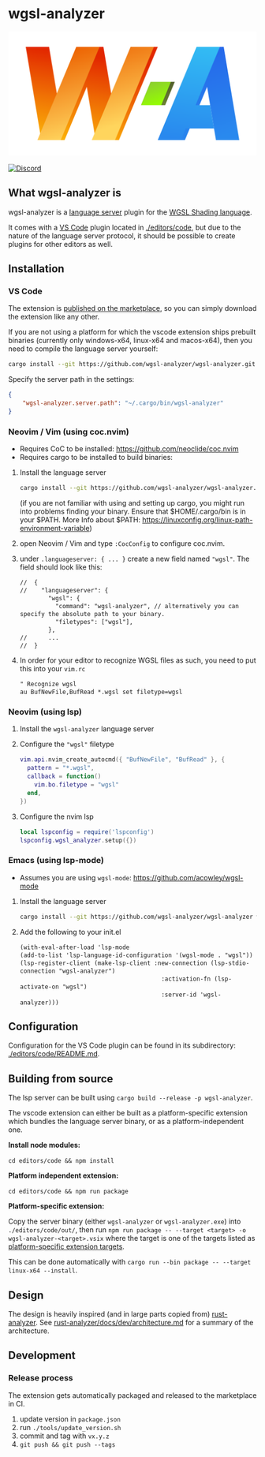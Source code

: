 # wgsl-analyzer

![wgsl-analyzer logo](logo.svg)

[![Discord](https://img.shields.io/discord/691052431525675048.svg?label=&logo=discord&logoColor=ffffff&color=7389D8&labelColor=6A7EC2)](https://discord.gg/dZJ3JTbhaU)

## What wgsl-analyzer is

wgsl-analyzer is a [language server](https://microsoft.github.io/language-server-protocol/)
plugin for the [WGSL Shading language](https://gpuweb.github.io/gpuweb/wgsl/).

It comes with a [VS Code](https://code.visualstudio.com/) plugin located in
[./editors/code](./editors/code), but due to the nature of the language server protocol,
it should be possible to create plugins for other editors as well.

## Installation

### VS Code

The extension is [published on the marketplace](https://marketplace.visualstudio.com/items?itemName=wgsl-analyzer.wgsl-analyzer), so you can simply download the extension like any other.

If you are not using a platform for which the vscode extension ships prebuilt binaries (currently only windows-x64, linux-x64 and macos-x64), then you need to compile the language server yourself:

```bash
cargo install --git https://github.com/wgsl-analyzer/wgsl-analyzer.git wgsl-analyzer
```

Specify the server path in the settings:

```json
{
    "wgsl-analyzer.server.path": "~/.cargo/bin/wgsl-analyzer"
}
```

### Neovim / Vim (using coc.nvim)

- Requires CoC to be installed: <https://github.com/neoclide/coc.nvim>
- Requires cargo to be installed to build binaries:

1. Install the language server

    ```bash
    cargo install --git https://github.com/wgsl-analyzer/wgsl-analyzer.git wgsl-analyzer
    ```

    (if you are not familiar with using and setting up cargo, you might run into problems finding your binary.
    Ensure that $HOME/.cargo/bin is in your $PATH. More Info about $PATH: <https://linuxconfig.org/linux-path-environment-variable>)

2. open Neovim / Vim and type `:CocConfig` to configure coc.nvim.

3. under `.languageserver: { ... }` create a new field named `"wgsl"`. The field should look like this:

    ```jsonc
    //  {
    //    "languageserver": {
            "wgsl": {
              "command": "wgsl-analyzer", // alternatively you can specify the absolute path to your binary.
              "filetypes": ["wgsl"],
            },
    //      ...
    //  }
    ```

4. In order for your editor to recognize WGSL files as such, you need to put this into your `vim.rc`

    ```vim
    " Recognize wgsl
    au BufNewFile,BufRead *.wgsl set filetype=wgsl
    ```

### Neovim (using lsp)

1. Install the `wgsl-analyzer` language server
2. Configure the `"wgsl"` filetype

    ```lua
    vim.api.nvim_create_autocmd({ "BufNewFile", "BufRead" }, {
      pattern = "*.wgsl",
      callback = function()
        vim.bo.filetype = "wgsl"
      end,
    })
    ```

3. Configure the nvim lsp

    ```lua
    local lspconfig = require('lspconfig')
    lspconfig.wgsl_analyzer.setup({})
    ```

### Emacs (using lsp-mode)

- Assumes you are using `wgsl-mode`: <https://github.com/acowley/wgsl-mode>

1. Install the language server

    ```bash
    cargo install --git https://github.com/wgsl-analyzer/wgsl-analyzer wgsl-analyzer
    ```

2. Add the following to your init.el

    ```emacs-lisp
    (with-eval-after-load 'lsp-mode
    (add-to-list 'lsp-language-id-configuration '(wgsl-mode . "wgsl"))
    (lsp-register-client (make-lsp-client :new-connection (lsp-stdio-connection "wgsl-analyzer")
                                            :activation-fn (lsp-activate-on "wgsl")
                                            :server-id 'wgsl-analyzer)))
    ```

## Configuration

Configuration for the VS Code plugin can be found in its subdirectory: [./editors/code/README.md](./editors/code/README.md).

## Building from source

The lsp server can be built using `cargo build --release -p wgsl-analyzer`.

The vscode extension can either be built as a platform-specific extension which bundles the language server binary, or as a platform-independent one.

**Install node modules:**

`cd editors/code && npm install`

**Platform independent extension:**

`cd editors/code && npm run package`

**Platform-specific extension:**

Copy the server binary (either `wgsl-analyzer` or `wgsl-analyzer.exe`) into `./editors/code/out/`, then run
`npm run package -- --target <target> -o wgsl-analyzer-<target>.vsix` where the target is one of the targets listed as [platform-specific extension targets](https://code.visualstudio.com/api/working-with-extensions/publishing-extension#platformspecific-extensions).

This can be done automatically with `cargo run --bin package -- --target linux-x64 --install`.

## Design

The design is heavily inspired (and in large parts copied from) [rust-analyzer](https://github.com/rust-lang/rust-analyzer).
See [rust-analyzer/docs/dev/architecture.md](https://github.com/rust-lang/rust-analyzer/blob/master/docs/dev/architecture.md) for a summary of the architecture.

## Development

### Release process

The extension gets automatically packaged and released to the marketplace in CI.

1. update version in `package.json`
2. run `./tools/update_version.sh`
3. commit and tag with `vx.y.z`
4. `git push && git push --tags`
